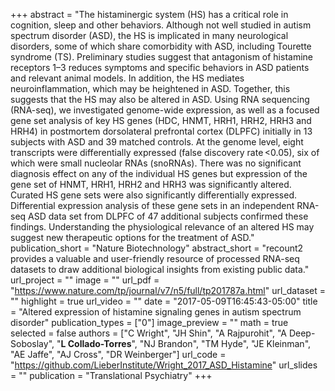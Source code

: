 +++
abstract = "The histaminergic system (HS) has a critical role in cognition, sleep and other behaviors. Although not well studied in autism spectrum disorder (ASD), the HS is implicated in many neurological disorders, some of which share comorbidity with ASD, including Tourette syndrome (TS). Preliminary studies suggest that antagonism of histamine receptors 1–3 reduces symptoms and specific behaviors in ASD patients and relevant animal models. In addition, the HS mediates neuroinflammation, which may be heightened in ASD. Together, this suggests that the HS may also be altered in ASD. Using RNA sequencing (RNA-seq), we investigated genome-wide expression, as well as a focused gene set analysis of key HS genes (HDC, HNMT, HRH1, HRH2, HRH3 and HRH4) in postmortem dorsolateral prefrontal cortex (DLPFC) initially in 13 subjects with ASD and 39 matched controls. At the genome level, eight transcripts were differentially expressed (false discovery rate <0.05), six of which were small nucleolar RNAs (snoRNAs). There was no significant diagnosis effect on any of the individual HS genes but expression of the gene set of HNMT, HRH1, HRH2 and HRH3 was significantly altered. Curated HS gene sets were also significantly differentially expressed. Differential expression analysis of these gene sets in an independent RNA-seq ASD data set from DLPFC of 47 additional subjects confirmed these findings. Understanding the physiological relevance of an altered HS may suggest new therapeutic options for the treatment of ASD."
publication_short = "Nature Biotechnology"
abstract_short = "recount2 provides a valuable and user-friendly resource of processed RNA-seq datasets to draw additional biological insights from existing public data."
url_project = ""
image = ""
url_pdf = "https://www.nature.com/tp/journal/v7/n5/full/tp201787a.html"
url_dataset = ""
highlight = true
url_video = ""
date = "2017-05-09T16:45:43-05:00"
title = "Altered expression of histamine signaling genes in autism spectrum disorder"
publication_types = ["0"]
image_preview = ""
math = true
selected = false
authors = ["C Wright", "JH Shin", "A Rajpurohit", "A Deep-Soboslay", "__L Collado-Torres__", "NJ Brandon", "TM Hyde", "JE Kleinman", "AE Jaffe", "AJ Cross", "DR Weinberger"]
url_code = "https://github.com/LieberInstitute/Wright_2017_ASD_Histamine"
url_slides = ""
publication = "Translational Psychiatry"
+++

